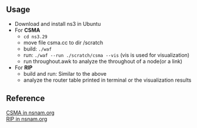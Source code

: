 ## Usage
* Download and install ns3 in Ubuntu
* For **CSMA**
    * `cd ns3.29`
    * move file csma.cc to dir /scratch
    * build: `./waf`
    * run: `./waf --run ./scratch/csma --vis` (vis is used for visualization)
    * run throughout.awk to analyze the throughout of a node(or a link) 
* For **RIP**
    * build and run: Similar to the above
    * analyze the router table printed in terminal or the visualization results


## Reference
[CSMA in nsnam.org](https://www.nsnam.org/doxygen/csma-one-subnet_8cc_source.html)  
[RIP in nsnam.org](https://www.nsnam.org/doxygen/rip-simple-network_8cc_source.html)
